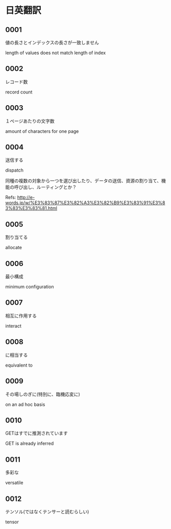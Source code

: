 # 日英翻訳

## 0001

値の長さとインデックスの長さが一致しません

length of values does not match length of index

## 0002

レコード数

record count

## 0003

１ページあたりの文字数

amount of characters for one page

## 0004

送信する

dispatch

同種の複数の対象から一つを選び出したり、データの送信、資源の割り当て、機能の呼び出し、ルーティングとか？

Refs: <http://e-words.jp/w/%E3%83%87%E3%82%A3%E3%82%B9%E3%83%91%E3%83%83%E3%83%81.html>

## 0005

割り当てる

allocate

## 0006

最小構成

minimum configuration

## 0007

相互に作用する

interact

## 0008

に相当する

equivalent to

## 0009

その場しのぎに(特別に、臨機応変に)

on an ad hoc basis

## 0010

GETはすでに推測されています

GET is already inferred

## 0011

多彩な

versatile

## 0012

テンソル(ではなくテンサーと読むらしい)

tensor
